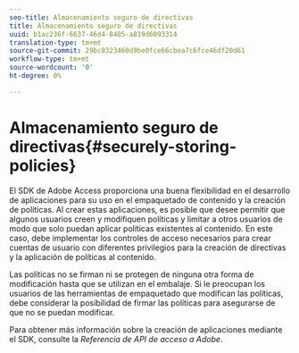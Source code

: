```yaml
---
seo-title: Almacenamiento seguro de directivas
title: Almacenamiento seguro de directivas
uuid: b1ac236f-6637-46d4-8405-a819d6093314
translation-type: tm+mt
source-git-commit: 29bc8323460d9be0fce66cbea7c6fce46df20d61
workflow-type: tm+mt
source-wordcount: '0'
ht-degree: 0%

---
```



# Almacenamiento seguro de directivas{#securely-storing-policies}

El SDK de Adobe Access proporciona una buena flexibilidad en el desarrollo de aplicaciones para su uso en el empaquetado de contenido y la creación de políticas. Al crear estas aplicaciones, es posible que desee permitir que algunos usuarios creen y modifiquen políticas y limitar a otros usuarios de modo que solo puedan aplicar políticas existentes al contenido. En este caso, debe implementar los controles de acceso necesarios para crear cuentas de usuario con diferentes privilegios para la creación de directivas y la aplicación de políticas al contenido.

Las políticas no se firman ni se protegen de ninguna otra forma de modificación hasta que se utilizan en el embalaje. Si le preocupan los usuarios de las herramientas de empaquetado que modifican las políticas, debe considerar la posibilidad de firmar las políticas para asegurarse de que no se puedan modificar.

Para obtener más información sobre la creación de aplicaciones mediante el SDK, consulte la *Referencia de API de acceso a Adobe*.
